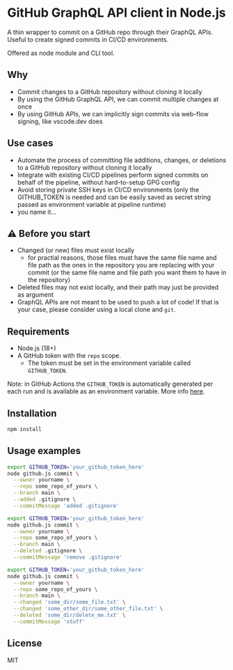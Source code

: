 # GitHub GraphQL API client in Node.js

A thin wrapper to commit on a GitHub repo through their GraphQL APIs. Useful to create signed commits in CI/CD environments.

Offered as node module and CLI tool.

## Why

- Commit changes to a GitHub repository without cloning it locally
- By using the GitHub GraphQL API, we can commit multiple changes at once
- By using GitHub APIs, we can implicitly sign commits via web-flow signing, like vscode.dev does

## Use cases

- Automate the process of committing file additions, changes, or deletions to a GitHub repository without cloning it locally
- Integrate with existing CI/CD pipelines perform signed commits on behalf of the pipeline, without hard-to-setup GPG config
- Avoid storing private SSH keys in CI/CD environments (only the GITHUB_TOKEN is needed and can be easily saved as secret string passed as environment variable at pipeline runtime)
- you name it...

## ⚠️ Before you start

- Changed (or new) files must exist locally
  - for practial reasons, those files must have the same file name and file path as the ones in the repository you are replacing with your commit (or the same file name and file path you want them to have in the repository)
- Deleted files may not exist locally, and their path may just be provided as argument
- GraphQL APIs are not meant to be used to push a lot of code! If that is your case, please consider using a local clone and `git`.

## Requirements

- Node.js (18+)
- A GitHub token with the `repo` scope.
  - The token must be set in the environment variable called `GITHUB_TOKEN`.

Note: in GitHub Actions the `GITHUB_TOKEN` is automatically generated per each run and is available as an environment variable. More info [here](https://docs.github.com/en/actions/security-guides/automatic-token-authentication).

## Installation

```sh
npm install
```

## Usage examples

```sh
export GITHUB_TOKEN='your_github_token_here'
node github.js commit \
  --owner yourname \
  --repo some_repo_of_yours \
  --branch main \
  --added .gitignore \
  --commitMessage 'added .gitignore'
```

```sh
export GITHUB_TOKEN='your_github_token_here'
node github.js commit \
  --owner yourname \
  --repo some_repo_of_yours \
  --branch main \
  --deleted .gitignore \
  --commitMessage 'remove .gitignore'
```

```sh
export GITHUB_TOKEN='your_github_token_here'
node github.js commit \
  --owner yourname \
  --repo some_repo_of_yours \
  --branch main \
  --changed 'some_dir/some_file.txt' \
  --changed 'some_other_dir/some_other_file.txt' \
  --deleted 'some_dir/delete_me.txt' \
  --commitMessage 'stuff'
```

## License

MIT
